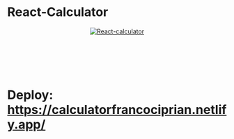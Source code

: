 # React-Calculator

<p align="center">
  <a href='https://postimg.cc/Xpmrmbrv' target='_blank'>
    <img src='https://i.postimg.cc/g2k3wcd3/React-calculator.webp' border='0' alt='React-calculator'/>
  </a>
</p>

<br><br><br><br>
# Deploy: https://calculatorfrancociprian.netlify.app/
